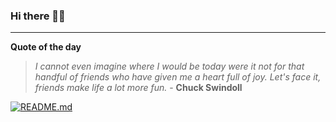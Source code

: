 ### Hi there 👋🏻


---

**Quote of the day**

> *I cannot even imagine where I would be today were it not for that handful of friends who have given me a heart full of joy. Let's face it, friends make life a lot more fun.* - **Chuck Swindoll** 

[![README.md](https://github.com/marcolovazzano/marcolovazzano/actions/workflows/readme.yml/badge.svg?branch=main)](https://github.com/marcolovazzano/marcolovazzano/actions/workflows/readme.yml)
